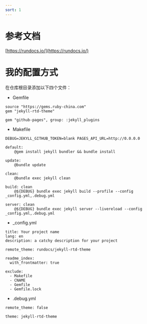 ```yaml
---
sort: 1
---
```

# 参考文档

[https://rundocs.io/](https://rundocs.io/)

# 我的配置方式
在仓库根目录添加以下四个文件：

- Gemfile

```
source "https://gems.ruby-china.com"
gem "jekyll-rtd-theme"

gem "github-pages", group: :jekyll_plugins
```

- Makefile

```
DEBUG=JEKYLL_GITHUB_TOKEN=blank PAGES_API_URL=http://0.0.0.0

default:
	@gem install jekyll bundler && bundle install

update:
	@bundle update

clean:
	@bundle exec jekyll clean

build: clean
	@${DEBUG} bundle exec jekyll build --profile --config _config.yml,.debug.yml

server: clean
	@${DEBUG} bundle exec jekyll server --livereload --config _config.yml,.debug.yml
```

- _config.yml

```
title: Your project name
lang: en
description: a catchy description for your project

remote_theme: rundocs/jekyll-rtd-theme

readme_index:
  with_frontmatter: true

exclude:
  - Makefile
  - CNAME
  - Gemfile
  - Gemfile.lock
```

- .debug.yml

```
remote_theme: false

theme: jekyll-rtd-theme
```